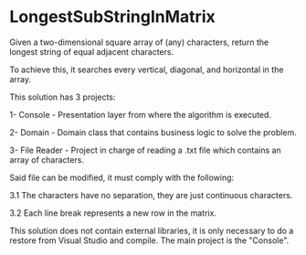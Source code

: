 # LongestSubStringInMatrix
Given a two-dimensional square array of (any) characters, return the longest string of equal adjacent characters.

To achieve this, it searches every vertical, diagonal, and horizontal in the array.


This solution has 3 projects:

1- Console - Presentation layer from where the algorithm is executed.

2- Domain - Domain class that contains business logic to solve the problem.

3- File Reader - Project in charge of reading a .txt file which contains an array of characters.

Said file can be modified, it must comply with the following:

  3.1 The characters have no separation, they are just continuous characters.
  
  3.2 Each line break represents a new row in the matrix.

This solution does not contain external libraries, it is only necessary to do a restore from Visual Studio and compile.
The main project is the "Console".
